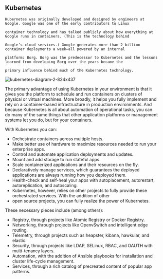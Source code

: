 
## Kubernetes



```shell
Kubernetes was originally developed and designed by engineers at Google. Google was one of the early contributors to Linux 

container technology and has talked publicly about how everything at Google runs in containers. (This is the technology behind 

Google’s cloud services.) Google generates more than 2 billion container deployments a week—all powered by an internal 

platform: Borg. Borg was the predecessor to Kubernetes and the lessons learned from developing Borg over the years became the

primary influence behind much of the Kubernetes technology.
```


![kubernetes-diagram-2-824x437](https://user-images.githubusercontent.com/32785359/32270830-feb345a4-bf29-11e7-8b17-8ce853d4820c.png)






The primary advantage of using Kubernetes in your environment is that it gives you the platform to schedule and run containers on clusters of physical or virtual machines. More broadly, it helps you fully implement and rely on a container-based infrastructure in production environments. And because Kubernetes is all about automation of operational tasks, you can do many of the same things that other application platforms or management systems let you do, but for your containers.

With Kubernetes you can:

* Orchestrate containers across multiple hosts.
* Make better use of hardware to maximize resources needed to run your enterprise apps.
* Control and automate application deployments and updates.
* Mount and add storage to run stateful apps.
* Scale containerized applications and their resources on the fly.
* Declaratively manage services, which guarantees the deployed applications are always running how you deployed them.
* Health-check and self-heal your apps with autoplacement, autorestart, autoreplication, and autoscaling.
* Kubernetes, however, relies on other projects to fully provide these orchestrated services. With the addition of other 
* open source projects, you can fully realize the power of Kubernetes. 

These necessary pieces include (among others):

* Registry, through projects like Atomic Registry or Docker Registry.
* Networking, through projects like OpenvSwitch and intelligent edge routing.
* Telemetry, through projects such as heapster, kibana, hawkular, and elastic.
* Security, through projects like LDAP, SELinux, RBAC, and OAUTH with multi-tenancy layers.
* Automation, with the addition of Ansible playbooks for installation and cluster life-cycle management.
* Services, through a rich catalog of precreated content of popular app patterns.







